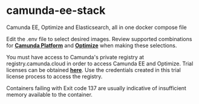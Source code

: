 # camunda-ee-stack
Camunda EE, Optimize and Elasticsearch, all in one docker compose file 

Edit the .env file to select desired images.
Review supported combinations for [**Camunda Platform**](https://docs.camunda.org/manual/latest/introduction/supported-environments/) and [**Optimize**](https://docs.camunda.org/optimize/latest/technical-guide/supported-environments/) when making these selections.

You must have access to Camunda's private registry at registry.camunda.cloud in order to access Camunda EE and Optimize. Trial licenses can be obtained [**here**](https://camunda.com/download/enterprise/).  Use the credentials created in this trial license process to access the registry. 

Containers failing with Exit code 137 are usually indicative of insufficient memory available to the container.
